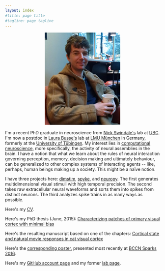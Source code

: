 ```yaml
---
layout: index
#title: page title
#tagline: page tagline
---
```


<p align="center">
<img src="images/martin.jpg" alt="Martin" height="300">
</p>

I'm a recent PhD graduate in neuroscience from [Nick Swindale's](http://swindale.ecc.ubc.ca)
lab at [UBC](http://ubc.ca). I'm now a postdoc in [Laura
Busse's](http://www.cin.uni-tuebingen.de/research/research-groups/junior-research-groups/cortical-circuits-of-visual-perception/research-directions.html)
lab at [LMU München](http://www.en.biologie.uni-muenchen.de) in Germany, formerly at the
[University of Tübingen](https://www.uni-tuebingen.de/en.html). My interest lies in
[computational neuroscience](https://en.wikipedia.org/wiki/Computational_neuroscience), more
specifically, the activity of neural assemblies in the brain. I have a notion that what we
learn about the rules of neural interaction governing perception, memory, decision making and
ultimately behaviour, can be generalized to other complex systems of interacting agents --
like, perhaps, human beings making up a society. This might be a naïve notion.

I have three projects here: [dimstim](http://dimstim.github.io),
[spyke](http://spyke.github.io), and [neuropy](http://neuropy.github.io). The first generates
multidimensional visual stimuli with high temporal precision. The second takes raw
extracellular neural waveforms and sorts them into spikes from distinct neurons. The third
analyzes spike trains in as many ways as possible.

Here's my [CV](CV.pdf).

Here's my PhD thesis (June, 2015): [Characterizing patches of primary visual cortex with
minimal bias](mspacek_thesis.pdf)

Here's the resulting manuscript based on one of the chapters: [Cortical state and natural
movie responses in cat visual cortex](http://dx.doi.org/10.1101/031765)

Here's the [corresponding poster](BCCN_Sparks_2016_poster.pdf), presented most recently at
[BCCN Sparks
2016](http://www.bccn-munich.de/talks-events/workshop-multichannel-interfacing-of-neuronal-networks).

Here's my [GitHub account page](http://github.com/mspacek) and my former [lab
page](http://swindale.ecc.ubc.ca/MartinSpacek).
